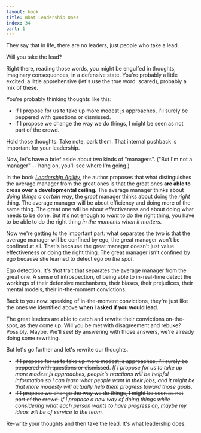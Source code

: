 ```yaml
---
layout: book
title: What Leadership Does
index: 34
part: 1
---
```


They say that in life, there are no leaders, just people who take a lead.

Will you take the lead?

Right there, reading those words, you might be engulfed in thoughts, imaginary consequences, in a defensive state. You're probably a little excited, a little apprehensive (let's use the true word: scared), probably a mix of these.

You're probably thinking thoughts like this:

* If I propose for us to take up more modest js approaches, I'll surely be peppered with questions or dismissed.
* If I propose we change the way we do things, I might be seen as not part of the crowd.

Hold those thoughts. Take note, park them. That internal pushback is important for your leadership.

Now, let's have a brief aside about two kinds of "managers". ("But I'm not a manager" -- hang on, you'll see where I'm going.)

In the book _[Leadership Agility][agility]_, the author proposes that what distinguishes the average manager from the great ones is that the great ones **are able to cross over a developmental ceiling**. The average manager thinks about _doing things a certain way_, the _great_ manager thinks about doing the _right_ thing. The average manager will be about efficiency and doing more of the same thing. The great one will be about effectiveness and about doing what needs to be done. But it's not enough to _want_ to do the right thing, you have to be able to do the right thing _in the moments when it matters_.

[agility]: https://www.goodreads.com/book/show/1323422.Leadership_Agility

Now we're getting to the important part: what separates the two is that the average manager will be confined by ego, the great manager won't be confined at all. That's because the great manager doesn't just value effectiveness or doing the right thing. The great manager isn't confined by ego because she learned to detect ego _on the spot_.

Ego detection. It's _that_ trait that separates the average manager from the great one. A sense of introspection, of being able to in-real-time detect the workings of their defensive mechanisms, their biases, their prejudices, their mental models, their in-the-moment convictions.

Back to you now: speaking of in-the-moment convictions, they're just like the ones we identified above **when I asked if you would lead**.

The great leaders are able to catch and rewrite their convictions on-the-spot, as they come up. Will you be met with disagreement and rebuke? Possibly. Maybe. We'll see! By answering with those answers, we're already doing some rewriting.

But let's go further and let's rewrite our thoughts.

* ~~If I propose for us to take up more modest js approaches, I'll surely be peppered with questions or dismissed~~. _If I propose for us to take up more modest js approaches, people's reactions will be helpful information so I can learn what people want in their jobs, and it might be that more modesty will actually help them progress toward those goals._
* ~~If I propose we change the way we do things, I might be seen as not part of the crowd.~~ _If I propose a new way of doing things while considering what each person wants to have progress on, maybe my ideas will be of service to the team._

Re-write your thoughts and then take the lead. It's what leadership does.
